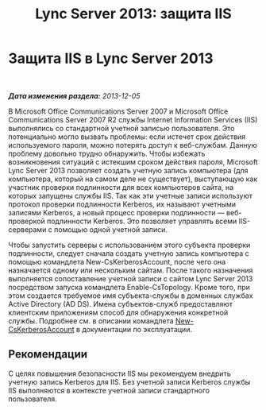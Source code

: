 ﻿---
title: 'Lync Server 2013: защита IIS'
TOCTitle: Защита IIS в Lync Server 2013
ms:assetid: a67171a6-6703-4e09-abb3-35d335bb674e
ms:mtpsurl: https://technet.microsoft.com/ru-ru/library/Dn518332(v=OCS.15)
ms:contentKeyID: 60505953
ms.date: 05/19/2016
mtps_version: v=OCS.15
ms.translationtype: HT
---

# Защита IIS в Lync Server 2013

 

_**Дата изменения раздела:** 2013-12-05_

В Microsoft Office Communications Server 2007 и Microsoft Office Communications Server 2007 R2 службы Internet Information Services (IIS) выполнялись со стандартной учетной записью пользователя. Это потенциально могло вызвать проблемы: если истечет срок действия используемого пароля, можно потерять доступ к веб-службам. Данную проблему довольно трудно обнаружить. Чтобы избежать возникновения ситуаций с истекшим сроком действия пароля, Microsoft Lync Server 2013 позволяет создать учетную запись компьютера (для компьютера, который на самом деле не существует), выступающую как участник проверки подлинности для всех компьютеров сайта, на которых запущены службы IIS. Так как эти учетные записи используют протокол проверки подлинности Kerberos, их называют учетными записями Kerberos, а новый процесс проверки подлинности — веб-проверкой подлинности Kerberos. Это позволяет управлять всеми IIS-серверами с помощью одной учетной записи.

Чтобы запустить серверы с использованием этого субъекта проверки подлинности, следует сначала создать учетную запись компьютера с помощью командлета New-CsKerberosAccount, после чего она назначается одному или нескольким сайтам. После такого назначения выполняется сопоставление учетной записи с сайтом Lync Server 2013 посредством запуска командлета Enable-CsTopology. Кроме того, при этом создается требуемое имя субъекта-службы в доменных службах Active Directory (AD DS). Имена субъектов-служб предоставляют клиентским приложениям способ для обнаружения конкретной службы. Подробнее см. в описании командлета [New-CsKerberosAccount](https://docs.microsoft.com/en-us/powershell/module/skype/New-CsKerberosAccount) в документации по эксплуатации.

## Рекомендации

С целях повышения безопасности IIS мы рекомендуем внедрить учетную запись Kerberos для IIS. Без учетной записи Kerberos службы IIS выполняются в контексте учетной записи стандартного пользователя.

